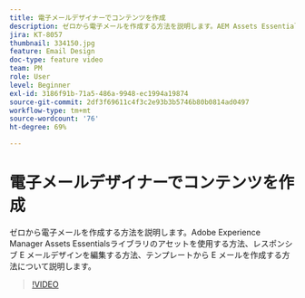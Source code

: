 ```yaml
---
title: 電子メールデザイナーでコンテンツを作成
description: ゼロから電子メールを作成する方法を説明します。AEM Assets Essentials ライブラリのアセットの使用方法、レスポンシブメールデザインの編集方法、テンプレートからのメールの作成方法について、Journey Optimizer サポートビデオで説明します。
jira: KT-8057
thumbnail: 334150.jpg
feature: Email Design
doc-type: feature video
team: PM
role: User
level: Beginner
exl-id: 3186f91b-71a5-486a-9948-ec1994a19874
source-git-commit: 2df3f69611c4f3c2e93b3b5746b80b0814ad0497
workflow-type: tm+mt
source-wordcount: '76'
ht-degree: 69%

---
```


# 電子メールデザイナーでコンテンツを作成

ゼロから電子メールを作成する方法を説明します。Adobe Experience Manager Assets Essentialsライブラリのアセットを使用する方法、レスポンシブ E メールデザインを編集する方法、テンプレートから E メールを作成する方法について説明します。

>[!VIDEO](https://video.tv.adobe.com/v/334150?quality=12&learn=on)

